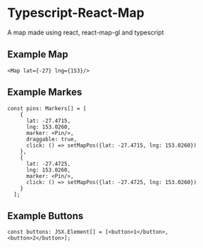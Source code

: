 # Typescript-React-Map
A map made using react, react-map-gl and typescript

## Example Map
```
<Map lat={-27} lng={153}/>
```

## Example Markes
```
const pins: Markers[] = [
    {
      lat: -27.4715,
      lng: 153.0260,
      marker: <Pin/>,
      draggable: true,
      click: () => setMapPos({lat: -27.4715, lng: 153.0260})
    },
    {
      lat: -27.4725,
      lng: 153.0260,
      marker: <Pin/>,
      click: () => setMapPos({lat: -27.4725, lng: 153.0260})
    }
  ];
```

## Example Buttons
```
const buttons: JSX.Element[] = [<button>1</button>, <button>2</button>];
```
